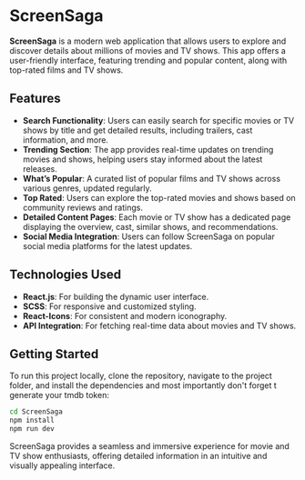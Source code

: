 # ScreenSaga

**ScreenSaga** is a modern web application that allows users to explore and discover details about millions of movies and TV shows. This app offers a user-friendly interface, featuring trending and popular content, along with top-rated films and TV shows.

## Features

- **Search Functionality**: Users can easily search for specific movies or TV shows by title and get detailed results, including trailers, cast information, and more.
- **Trending Section**: The app provides real-time updates on trending movies and shows, helping users stay informed about the latest releases.
- **What’s Popular**: A curated list of popular films and TV shows across various genres, updated regularly.
- **Top Rated**: Users can explore the top-rated movies and shows based on community reviews and ratings.
- **Detailed Content Pages**: Each movie or TV show has a dedicated page displaying the overview, cast, similar shows, and recommendations.
- **Social Media Integration**: Users can follow ScreenSaga on popular social media platforms for the latest updates.
  
## Technologies Used

- **React.js**: For building the dynamic user interface.
- **SCSS**: For responsive and customized styling.
- **React-Icons**: For consistent and modern iconography.
- **API Integration**: For fetching real-time data about movies and TV shows.

## Getting Started

To run this project locally, clone the repository, navigate to the project folder, and install the dependencies and most importantly don't forget t generate your tmdb token:

```bash
cd ScreenSaga
npm install
npm run dev
```

ScreenSaga provides a seamless and immersive experience for movie and TV show enthusiasts, offering detailed information in an intuitive and visually appealing interface.


